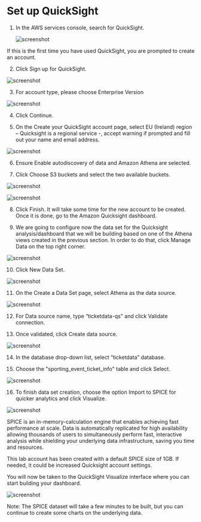 # Set up QuickSight

1.	In the AWS services console, search for QuickSight.

    ![screenshot](img/1.png)

If this is the first time you have used QuickSight, you are prompted to create an account. 

2.	Click Sign up for QuickSight.

![screenshot](img/2.png)

3.	For account type, please choose Enterprise Version

![screenshot](img/3.png)

4.	Click Continue.

5.	On the Create your QuickSight account page, select EU (Ireland) region – Quicksight is a regional service -, accept warning if prompted and fill out your name and email address.

![screenshot](img/4.png)

6.	Ensure Enable autodiscovery of data and Amazon Athena are selected.

7.	Click Choose S3 buckets and select the two available buckets.

![screenshot](img/5.png)

![screenshot](img/6.png)

8.	Click Finish. It will take some time for the new account to be created. Once it is done, go to the Amazon Quicksight dashboard.

9.	We are going to configure now the data set for the Quicksight analysis/dashboard that we will be building based on one of the Athena views created in the previous section. In order to do that, click Manage Data on the top right corner.

![screenshot](img/7.png)

10.	Click New Data Set.

![screenshot](img/8.png)

11.	On the Create a Data Set page, select Athena as the data source.

![screenshot](img/9.png)

12.	For Data source name, type “ticketdata-qs" and click Validate connection.

13.	Once validated, click Create data source.

![screenshot](img/10.png)

14.	In the database drop-down list, select “ticketdata” database.

15.	Choose the "sporting_event_ticket_info" table and click Select.

![screenshot](img/11.png)

16.	To finish data set creation, choose the option Import to SPICE for quicker analytics and click Visualize.

![screenshot](img/12.png)

SPICE is an in-memory-calculation engine that enables achieving fast performance at scale. Data is automatically replicated for high availability allowing thousands of users to simultaneously perform fast, interactive analysis while shielding your underlying data infrastructure, saving you time and resources.

This lab account has been created with a default SPICE size of 1GB. If needed, it could be increased Quicksight account settings.


You will now be taken to the QuickSight Visualize interface where you can start building your dashboard.  


![screenshot](img/13.png)

Note: The SPICE dataset will take a few minutes to be built, but you can continue to create some charts on the underlying data.





